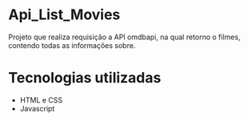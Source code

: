# Api_List_Movies
 Projeto que realiza requisição a API omdbapi, na qual retorno o filmes, contendo todas as informações sobre.
# Tecnologias utilizadas 
 * HTML e CSS
 * Javascript   
